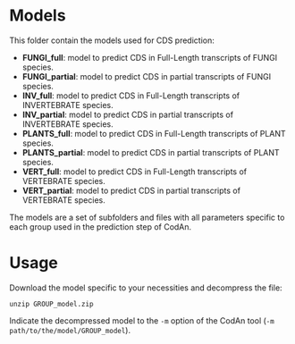 Models
======
This folder contain the models used for CDS prediction:
- **FUNGI_full**: model to predict CDS in Full-Length transcripts of FUNGI species.
- **FUNGI_partial**: model to predict CDS in partial transcripts of FUNGI species.
- **INV_full**: model to predict CDS in Full-Length transcripts of INVERTEBRATE species.
- **INV_partial**: model to predict CDS in partial transcripts of INVERTEBRATE species.
- **PLANTS_full**: model to predict CDS in Full-Length transcripts of PLANT species.
- **PLANTS_partial**: model to predict CDS in partial transcripts of PLANT species.
- **VERT_full**: model to predict CDS in Full-Length transcripts of VERTEBRATE species.
- **VERT_partial**: model to predict CDS in partial transcripts of VERTEBRATE species.

The models are a set of subfolders and files with all parameters specific to each group used in the prediction step of CodAn.


Usage
=====

Download the model specific to your necessities and decompress the file:
```
unzip GROUP_model.zip
```

Indicate the decompressed model to the ```-m``` option of the CodAn tool (```-m path/to/the/model/GROUP_model```).
